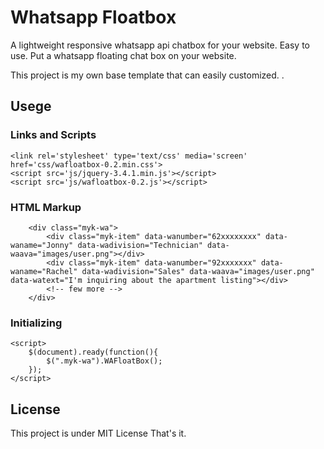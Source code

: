 # Whatsapp Floatbox

A lightweight responsive whatsapp api chatbox for your website. Easy to use.
Put a whatsapp floating chat box on your website.

This project is my own base template that can easily customized. .

## Usege

### Links and Scripts
```
<link rel='stylesheet' type='text/css' media='screen' href='css/wafloatbox-0.2.min.css'>
<script src='js/jquery-3.4.1.min.js'></script>
<script src='js/wafloatbox-0.2.js'></script>
```
### HTML Markup
 
```
    <div class="myk-wa">
        <div class="myk-item" data-wanumber="62xxxxxxxx" data-waname="Jonny" data-wadivision="Technician" data-waava="images/user.png"></div>
        <div class="myk-item" data-wanumber="92xxxxxxx" data-waname="Rachel" data-wadivision="Sales" data-waava="images/user.png" data-watext="I'm inquiring about the apartment listing"></div>
        <!-- few more -->
    </div>
```
### Initializing
```
<script>
    $(document).ready(function(){
        $(".myk-wa").WAFloatBox();
    });
</script>
```

## License

This project is under MIT License
That's it.
